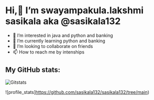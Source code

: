 #  Hi,👋 I’m swayampakula.lakshmi sasikala aka  @sasikala132
- 👀 I’m interested in java and python and banking
- 🌱 I’m currently learning python and banking
- 💞️ I’m looking to collaborate on friends
- 📫 How to reach me by intenships

## My GitHub stats:

![Gitstats](https://github.com/sasikala132/sasikala132)

![profile_stats]https://github.com/sasikala132/sasikala132/tree/main)

<!---
 lakshmi sasikala is a ✨ special ✨ repository because its `README.md` (this file) appears on your GitHub profile.
You can click the Preview link to take a look at your changes.
--->
